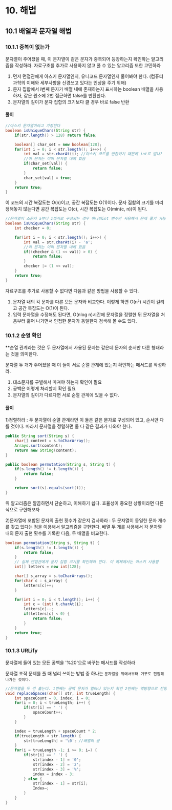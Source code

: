 # 10. 해법
## 10.1 배열과 문자열 해법
### 10.1.1 중복이 없는가
문자열이 주어졌을 때, 이 문자열이 같은 문자가 중복되어 등장하는지 확인하는 알고리즘을 작성하라. 자료구초를 추가로 사용하지 않고 풀 수 있는 알고리즘 또한 고민하라

1. 먼저 면접관에게 아스키 문자열인지, 유니코드 문자열인지 물어봐야 한다. (컴퓨터 과학의 이해와 세부사항을 신경쓰고 있다는 인상을 주기 위해)
2. 문자 집합에서 i번째 문자가 배열 내에 존재하는지 표시하는 boolean 배열을 사용하자, 같은 원소에 2번 접근하면 false를 반환한다.
3. 문자열의 길이가 문자 집합의 크기보다 클 경우 바로 false 반환

#### 풀이
```java
//아스키 문자열이라고 가정한다
boolean isUniqueChars(String str) {
    if(str.length() > 128) return false;

    boolean[] char_set = new boolean[128];
    for(int i = 0; i < str.length(); i++>) {
        int val = str.charAt(i); //아스키 코드를 반환하기 때문에 int로 받나?
        //이 문자는 이미 문자열 내에 있음
        if(char_set[val]) {
            return false;
        }
        char_set[val] = true;
    }
    return true;
}
```

이 코드의 시간 복잡도는 O(n)이고, 공간 복잡도는 O(1)이다. 문자 집합의 크기를 미리 정해놓지 않는다면 공간 복잡도는 O(c), 시간 복잡도는 O(min(c, n))이 된다.

```java
//문자열이 소문자 a부터 z까지로 구성되는 경우 하나의int 변수만 사용해서 문제 풀기 가능
boolean isUniqueChars(String str) {
    int checker = 0;

    for(int i = 0; i < str.length(); i++>) {
        int val = str.charAt(i) - 'a';
        //이 문자는 이미 문자열 내에 있음
        if((checker & (1 << val)) > 0) {
            return false;
        }
        checker |= (1 << val);
    }
    return true;
}
```

자료구조를 추가로 사용할 수 없다면 다음과 같은 방법을 사용할 수 있다.
1. 문자열 내의 각 문자를 다른 모든 문자와 비교한다. 이렇게 하면 O(n²) 시간이 걸리고 공간 복잡도는 O(1)이 된다.
2. 입력 문자열을 수정해도 된다면, O(nlog n)시간에 문자열을 정렬한 뒤 문자열을 처음부터 훑어 나가면서 인접한 문자가 동일한지 검색해 볼 수도 있다.

### 10.1.2 순열 확인
**순열 관계라는 것은 두 문자열에서 사용된 문자는 같은데 문자의 순서만 다른 형태라는 것을 의미한다.

문자열 두 개가 주어졌을 때 이 둘이 서로 순열 관계에 있는지 확인하는 메서드를 작성하라.

1. 대소문자를 구별해서 따져야 하는지 확인이 필요
2. 공백은 어떻게 처리할지 확인 필요
3. 문자열의 길이가 다르다면 서로 순열 관계에 있을 수 없다.

#### 풀이
1)정렬하라 : 두 문자열이 순열 관계라면 이 둘은 같은 문자로 구성되어 있고, 순서만 다를 것이다. 따라서 문자열을 정렬하면 둘 다 같은 결과가 나와야 한다.

```java
public String sort(String s) {
    char[] content = s.toCharArray();
    Arrays.sort(content);
    return new String(content);
}

public boolean permutation(String s, String t) {
    if(s.length() != t.length()) {
        return false;
    }

    return sort(s).equals(sort(t));
}
```
위 알고리즘은 깔끔하면서 단순하고, 이해하기 쉽다. 효율성이 중요한 상황이라면 다른 식으로 구현해보자

2)문자열에 포함된 문자의 출현 횟수가 같은지 검사하라 : 두 문자열이 동일한 문자 개수를 갖고 있다는 점을 이용해서 알고리즘을 구현한다. 배열 두 개를 사용해서 각 문자열 내의 문자 출현 횟수를 기록한 다음, 두 배열을 비교한다.

```java
boolean permutation(String s, String t) {
    if(s.length() != t.length()) {
        return false;
    }
    // 실제 면접관에게 문자 집합 크기를 확인해야 한다. 이 예제에서는 아스키 사용함
    int[] letters = new int[128];

    char[] s_array = s.toCharArrays();
    for(char c : s_array) {
        letters[c]++;
    }

    for(int i = 0; i < t.length(); i++) {
        int c = (int) t.charAt(i);
        letters[c]--;
        if(letters[c] < 0) {
            return false;
        }
    }
    return true;
}
```

### 10.1.3 URLify
문자열에 들어 있는 모든 공백을 '%20'으로 바꾸는 메서드를 작성하라

문자열 조작 문제를 풀 때 널리 쓰이는 방법 중 하나는 `문자열을 뒤에서부터 거꾸로 편집해 나가는 것이다.`

```java
//문자열을 두 번 훑는다. 1번째는 공백 문자가 얼마나 있는지 확인 2번째는 역방향으로 진행하면서 문자열 편집
void replaceSpaces(char[] str, int trueLength) {
    int spaceCount = 0, index, i = 0;
    for(i = 0; i < trueLength; i++) {
        if(str[i] == ' ') {
            spaceCount++;
        }
    }

    index = trueLength + spaceCount * 2;
    if(trueLength < str.length) {
        str[trueLength] = '\0'; //배열의 끝
    }
    for(i = trueLength -1; i >= 0; i—) {
        if(str[i] == ' ') {
            str[index - 1] = '0';
            str[index - 2] = '2';
            str[index - 3] = '%';
            index = index - 3;
        } else {
            str[index - 1] = str[i];
            Index—;
        }
    }
}
```